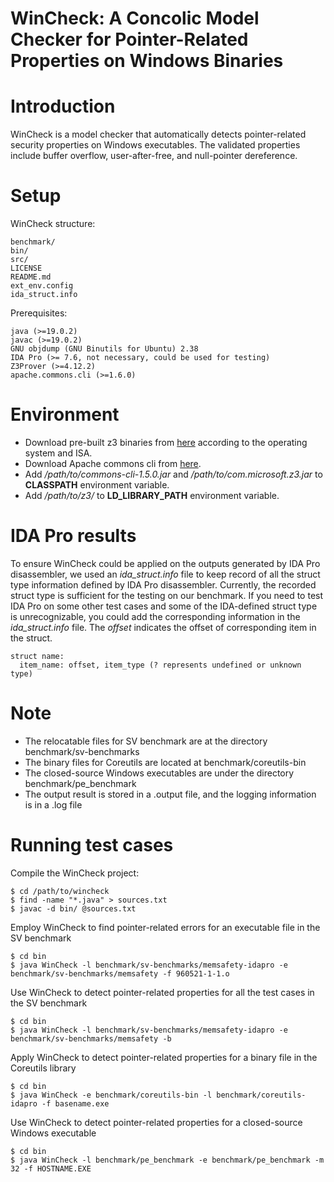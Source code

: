 # WinCheck: A Concolic Model Checker for Pointer-Related Properties on Windows Binaries

# Introduction
WinCheck is a model checker that automatically detects pointer-related security properties on Windows executables. The validated properties include buffer overflow, user-after-free, and null-pointer dereference.

# Setup
WinCheck structure:

    benchmark/
    bin/
    src/
    LICENSE
    README.md
    ext_env.config
    ida_struct.info

Prerequisites:

    java (>=19.0.2)
    javac (>=19.0.2)
    GNU objdump (GNU Binutils for Ubuntu) 2.38
    IDA Pro (>= 7.6, not necessary, could be used for testing)
    Z3Prover (>=4.12.2)
    apache.commons.cli (>=1.6.0)
    
# Environment

- Download pre-built z3 binaries from <a href="https://github.com/Z3Prover/z3/releases">here</a> according to the operating system and ISA.
- Download Apache commons cli from <a href="https://commons.apache.org/proper/commons-cli/download_cli.cgi">here</a>.
- Add */path/to/commons-cli-1.5.0.jar* and */path/to/com.microsoft.z3.jar* to **CLASSPATH** environment variable.
- Add */path/to/z3/* to **LD\_LIBRARY\_PATH** environment variable.
    
    
# IDA Pro results

To ensure WinCheck could be applied on the outputs generated by IDA Pro disassembler, we used an *ida_struct.info* file to keep record of all the struct type information defined by IDA Pro disassembler. Currently, the recorded struct type is sufficient for the testing on our benchmark. If you need to test IDA Pro on some other test cases and some of the IDA-defined struct type is unrecognizable, you could add the corresponding information in the *ida_struct.info* file. The *offset* indicates the offset of corresponding item in the struct.

    struct name: 
      item_name: offset, item_type (? represents undefined or unknown type)

# Note

- The relocatable files for SV benchmark are at the directory benchmark/sv-benchmarks
- The binary files for Coreutils are located at benchmark/coreutils-bin
- The closed-source Windows executables are under the directory benchmark/pe_benchmark
- The output result is stored in a .output file, and the logging information is in a .log file

# Running test cases

Compile the WinCheck project:

    $ cd /path/to/wincheck
    $ find -name "*.java" > sources.txt
    $ javac -d bin/ @sources.txt

Employ WinCheck to find pointer-related errors for an executable file in the SV benchmark

    $ cd bin
    $ java WinCheck -l benchmark/sv-benchmarks/memsafety-idapro -e benchmark/sv-benchmarks/memsafety -f 960521-1-1.o
     
Use WinCheck to detect pointer-related properties for all the test cases in the SV benchmark

    $ cd bin
    $ java WinCheck -l benchmark/sv-benchmarks/memsafety-idapro -e benchmark/sv-benchmarks/memsafety -b
    
Apply WinCheck to detect pointer-related properties for a binary file in the Coreutils library

    $ cd bin
    $ java WinCheck -e benchmark/coreutils-bin -l benchmark/coreutils-idapro -f basename.exe

Use WinCheck to detect pointer-related properties for a closed-source Windows executable

    $ cd bin
    $ java WinCheck -l benchmark/pe_benchmark -e benchmark/pe_benchmark -m 32 -f HOSTNAME.EXE
    
    
    




